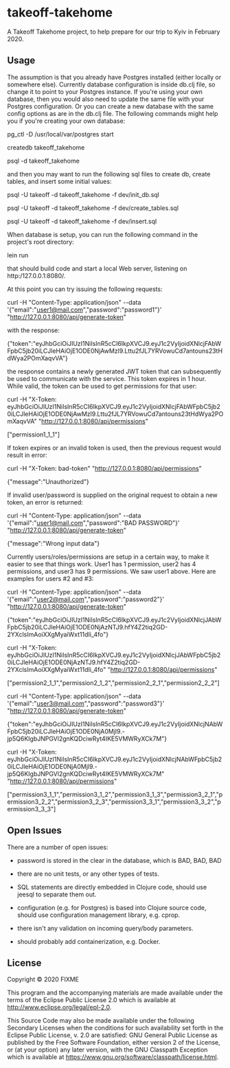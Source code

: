 # takeoff-takehome

A Takeoff Takehome project, to help prepare for our trip to Kyiv in
February 2020.

## Usage

The assumption is that you already have Postgres installed (either
locally or somewhere else). Currently database configuration is inside
db.clj file, so change it to point to your Postgres instance. If
you're using your own database, then you would also need to update the
same file with your Postgres configuration. Or you can create a new
database with the same config options as are in the db.clj file. The
following commands might help you if you're creating your own
database:

pg_ctl -D /usr/local/var/postgres start

createdb takeoff_takehome

psql -d takeoff_takehome


and then you may want to run the following sql files to create db,
create tables, and insert some initial values:

psql -U takeoff -d takeoff_takehome -f dev/init_db.sql

psql -U takeoff -d takeoff_takehome -f dev/create_tables.sql

psql -U takeoff -d takeoff_takehome -f dev/insert.sql


When database is setup, you can run the following command in the project's root directory:

lein run

that should build code and start a local Web server, listening on
http:/127.0.0.1:8080/.


At this point you can try issuing the following requests:


curl -H "Content-Type: application/json" --data '{"email":"user1@mail.com","password":"password1"}' "http://127.0.0.1:8080/api/generate-token"

with the response:

{"token":"eyJhbGciOiJIUzI1NiIsInR5cCI6IkpXVCJ9.eyJ1c2VyIjoidXNlcjFAbWFpbC5jb20iLCJleHAiOjE1ODE0NjAwMzl9.Lttu2fJL7YRVowuCd7antouns23tHdWya2POmXaqvVA"}

the response contains a newly generated JWT token that can
subsequently be used to communicate with the service. This token
expires in 1 hour. While valid, the token can be used to get
permissions for that user:

curl -H "X-Token: eyJhbGciOiJIUzI1NiIsInR5cCI6IkpXVCJ9.eyJ1c2VyIjoidXNlcjFAbWFpbC5jb20iLCJleHAiOjE1ODE0NjAwMzl9.Lttu2fJL7YRVowuCd7antouns23tHdWya2POmXaqvVA" "http://127.0.0.1:8080/api/permissions"

["permission1_1_1"]

If token expires or an invalid token is used, then the previous request would result in error:

curl -H "X-Token: bad-token" "http://127.0.0.1:8080/api/permissions" 

{"message":"Unauthorized"}

If invalid user/password is supplied on the original request to obtain
a new token, an error is returned:

curl -H "Content-Type: application/json" --data '{"email":"user1@mail.com","password":"BAD PASSWORD"}' "http://127.0.0.1:8080/api/generate-token"

{"message":"Wrong input data"}


Currently users/roles/permissions are setup in a certain way, to make
it easier to see that things work. User1 has 1 permission, user2 has 4
permissions, and user3 has 9 permissions. We saw user1 above.  Here
are examples for users #2 and #3:

curl -H "Content-Type: application/json" --data '{"email":"user2@mail.com","password":"password2"}' "http://127.0.0.1:8080/api/generate-token"

{"token":"eyJhbGciOiJIUzI1NiIsInR5cCI6IkpXVCJ9.eyJ1c2VyIjoidXNlcjJAbWFpbC5jb20iLCJleHAiOjE1ODE0NjAzNTJ9.hfY4Z2tiq2GD-2YXclsImAoiXXgMyaiWxt11dIi_4fo"}

curl -H "X-Token: eyJhbGciOiJIUzI1NiIsInR5cCI6IkpXVCJ9.eyJ1c2VyIjoidXNlcjJAbWFpbC5jb20iLCJleHAiOjE1ODE0NjAzNTJ9.hfY4Z2tiq2GD-2YXclsImAoiXXgMyaiWxt11dIi_4fo" "http://127.0.0.1:8080/api/permissions"

["permission2_1_1","permission2_1_2","permission2_2_1","permission2_2_2"]


curl -H "Content-Type: application/json" --data '{"email":"user3@mail.com","password":"password3"}' "http://127.0.0.1:8080/api/generate-token"

{"token":"eyJhbGciOiJIUzI1NiIsInR5cCI6IkpXVCJ9.eyJ1c2VyIjoidXNlcjNAbWFpbC5jb20iLCJleHAiOjE1ODE0NjA0Mjl9.-jp5Q6KIgbJNPGVl2gnKQDciwRyt4IKE5VMWRyXCk7M"}


curl -H "X-Token: eyJhbGciOiJIUzI1NiIsInR5cCI6IkpXVCJ9.eyJ1c2VyIjoidXNlcjNAbWFpbC5jb20iLCJleHAiOjE1ODE0NjA0Mjl9.-jp5Q6KIgbJNPGVl2gnKQDciwRyt4IKE5VMWRyXCk7M" "http://127.0.0.1:8080/api/permissions"

["permission3_1_1","permission3_1_2","permission3_1_3","permission3_2_1","permission3_2_2","permission3_2_3","permission3_3_1","permission3_3_2","permission3_3_3"]


## Open Issues

There are a number of open issues:

- password is stored in the clear in the database, which is BAD, BAD,
BAD

- there are no unit tests, or any other types of tests.

- SQL statements are directly embedded in Clojure code, should use
jeesql to separate them out.

- configuration (e.g. for Postgres) is based into Clojure source code,
should use configuration management library, e.g. cprop.

- there isn't any validation on incoming query/body parameters.

- should probably add containerization, e.g. Docker.


## License

Copyright © 2020 FIXME

This program and the accompanying materials are made available under the
terms of the Eclipse Public License 2.0 which is available at
http://www.eclipse.org/legal/epl-2.0.

This Source Code may also be made available under the following Secondary
Licenses when the conditions for such availability set forth in the Eclipse
Public License, v. 2.0 are satisfied: GNU General Public License as published by
the Free Software Foundation, either version 2 of the License, or (at your
option) any later version, with the GNU Classpath Exception which is available
at https://www.gnu.org/software/classpath/license.html.
